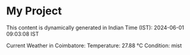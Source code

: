 # My Project

This content is dynamically generated in Indian Time (IST): 2024-06-01 09:03:08 IST


Current Weather in Coimbatore:
Temperature: 27.88 °C
Condition: mist
